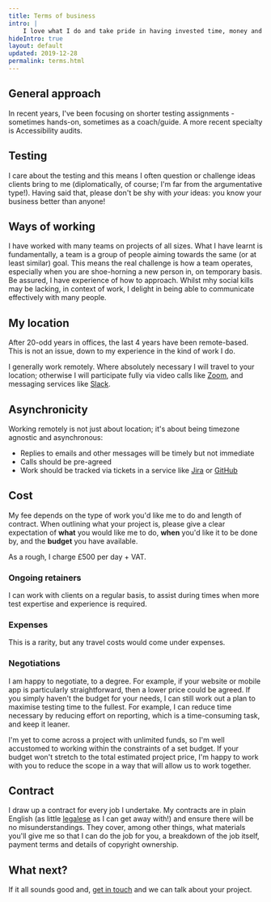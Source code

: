 ```yaml
---
title: Terms of business
intro: |
    I love what I do and take pride in having invested time, money and a great deal of energy into developing my skills as a quality assurance and testing expect. I'm constantly reading up on the latest developments in the testing space, brushing up my skills and challenging myself wherever possible. My inspiration in test automation came from Open source world.
hideIntro: true
layout: default
updated: 2019-12-28
permalink: terms.html
---
```


## General approach

In recent years, I've been focusing on shorter testing assignments - sometimes hands-on, sometimes as a coach/guide. A more recent specialty is Accessibility audits. 

## Testing

I care about the testing and this means I often question or challenge ideas clients bring to me (diplomatically, of course; I'm far from the argumentative type!). Having said that, please don't be shy with *your* ideas: you know your business better than anyone!

## Ways of working

I have worked with many teams on projects of all sizes. What I have learnt is fundamentally, a team is a group of people aiming towards the same (or at least similar) goal. This means the real challenge is how a team operates, especially when you are shoe-horning a new person in, on temporary basis. Be assured, I have experience of how to approach. Whilst mhy social kills may be lacking, in context of work, I delight in being able to communicate effectively with many people.

## My location

After 20-odd years in offices, the last 4 years have been remote-based. This is not an issue, down to my experience in the kind of work I do.

I generally work remotely. Where absolutely necessary I will travel to your location; otherwise I will participate fully via video calls like [Zoom](https://zoom.us/), and messaging services like [Slack](https://slack.com).

## Asynchronicity

Working remotely is not just about location; it's about being timezone agnostic and asynchronous:

- Replies to emails and other messages will be timely but not immediate
- Calls should be pre-agreed
- Work should be tracked via tickets in a service like [Jira](https://www.atlassian.com/software/jira) or [GitHub](https://github.com)


## Cost

My fee depends on the type of work you'd like me to do and length of contract. When outlining what your project is, please give a clear expectation of **what** you would like me to do, **when** you'd like it to be done by, and the **budget** you have available.

As a rough, I charge £500 per day + VAT. 

### Ongoing retainers

I can work with clients on a regular basis, to assist during times when more test expertise and experience is required.

### Expenses

This is a rarity, but any travel costs would come under expenses.

### Negotiations

I am happy to negotiate, to a degree. For example, if your website or mobile app is particularly straightforward, then a lower price could be agreed. If you simply haven't the budget for your needs, I can still work out a plan to maximise testing time to the fullest. For example, I can reduce time necessary by reducing effort on reporting, which is a time-consuming task, and keep it leaner.

I'm yet to come across a project with unlimited funds, so I'm well accustomed to working within the constraints of a set budget. If your budget won't stretch to the total estimated project price, I'm happy to work with you to reduce the scope in a way that will allow us to work together.

## Contract

I draw up a contract for every job I undertake. My contracts are in plain English (as little [legalese](https://en.wikipedia.org/wiki/Legal_writing#Legalese) as I can get away with!) and ensure there will be no misunderstandings. They cover, among other things, what materials you'll give me so that I can do the job for you, a breakdown of the job itself, payment terms and details of copyright ownership.

## What next?

If it all sounds good and, [get in touch](/contact) and we can talk about your project.
